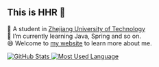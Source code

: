 ## This is HHR 👋

🔭 A student in [Zhejiang University of Technology](https://www.zjut.edu.cn)\
🌱 I’m currently learning Java, Spring and so on.\
😄 Welcome to [my website](https://www.huhaorui.com) to learn more about me.

<a href="https://github.com/anuraghazra/github-readme-stats">
    <img style="max-width: 48%;" src="https://github-readme-stats.vercel.app/api?username=huhaorui&show_icons=true&count_private=true&hide=contribs" alt="GitHub Stats">
    <img style="max-width: 48%;" src="https://github-readme-stats.vercel.app/api/top-langs/?username=huhaorui&layout=compact" alt="Most Used Language">
</a>
